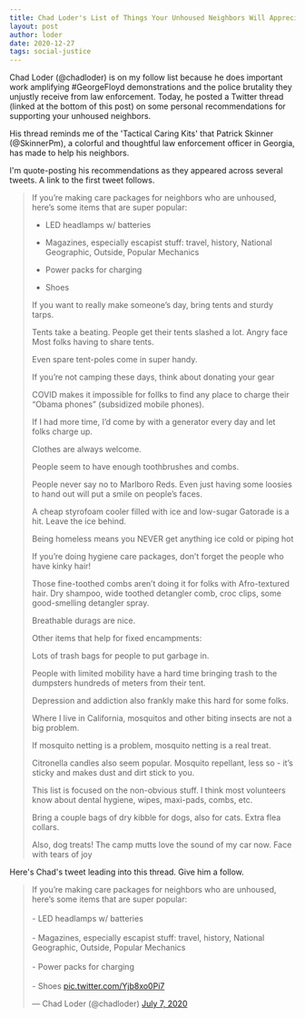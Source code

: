 ```yaml
---
title: Chad Loder's List of Things Your Unhoused Neighbors Will Appreciate
layout: post
author: loder
date: 2020-12-27
tags: social-justice
---
```


Chad Loder (@chadloder) is on my follow list because he does important work amplifying #GeorgeFloyd demonstrations and the police brutality they unjustly receive from law enforcement.  Today, he posted a Twitter thread (linked at the bottom of this post) on some personal recommendations for supporting your unhoused neighbors.

His thread reminds me of the 'Tactical Caring Kits' that Patrick Skinner (@SkinnerPm), a colorful and thoughtful law enforcement officer in Georgia, has made to help his neighbors.

I'm quote-posting his recommendations as they appeared across several tweets.  A link to the first tweet follows.

>If you’re making care packages for neighbors who are unhoused, here’s some items that are super popular:
>
>* LED headlamps w/ batteries
>
>* Magazines, especially escapist stuff: travel, history, National Geographic, Outside, Popular Mechanics
>
>* Power packs for charging
>
>* Shoes
>
>If you want to really make someone’s day, bring tents and sturdy tarps.
>
>Tents take a beating. People get their tents slashed a lot. Angry face Most folks having to share tents.
>
>Even spare tent-poles come in super handy.
>
>If you’re not camping these days, think about donating your gear
>
>COVID makes it impossible for follks to find any place to charge their “Obama phones” (subsidized mobile phones).
>
>If I had more time, I’d come by with a generator every day and let folks charge up.
>
>Clothes are always welcome.
>
>People seem to have enough toothbrushes and combs.
>
>People never say no to Marlboro Reds. Even just having some loosies to hand out will put a smile on people’s faces.
>
>A cheap styrofoam cooler filled with ice and low-sugar Gatorade is a hit. Leave the ice behind.
>
>Being homeless means you NEVER get anything ice cold or piping hot
>
>If you’re doing hygiene care packages, don’t forget the people who have kinky hair!
>
>Those fine-toothed combs aren’t doing it for folks with Afro-textured hair. Dry shampoo, wide toothed detangler comb, croc clips, some good-smelling detangler spray.
>
>Breathable durags are nice.
>
>Other items that help for fixed encampments:
>
>Lots of trash bags for people to put garbage in.
>
>People with limited mobility have a hard time bringing trash to the dumpsters hundreds of meters from their tent.
>
>Depression and addiction also frankly make this hard for some folks.
>
>Where I live in California, mosquitos and other biting insects are not a big problem.
>
>If mosquito netting is a problem, mosquito netting is a real treat. 
>
>Citronella candles also seem popular. Mosquito repellant, less so - it’s sticky and makes dust and dirt stick to you.
>
>This list is focused on the non-obvious stuff. I think most volunteers know about dental hygiene, wipes, maxi-pads, combs, etc.
>
>Bring a couple bags of dry kibble for dogs, also for cats. Extra flea collars.
>
>Also, dog treats! The camp mutts love the sound of my car now. Face with tears of joy

Here's Chad's tweet leading into this thread.  Give him a follow.

<blockquote class="twitter-tweet"><p lang="en" dir="ltr">If you’re making care packages for neighbors who are unhoused, here’s some items that are super popular:<br><br>- LED headlamps w/ batteries<br><br>- Magazines, especially escapist stuff: travel, history, National Geographic, Outside, Popular Mechanics<br><br>- Power packs for charging<br><br>- Shoes <a href="https://t.co/Yjb8xo0Pi7">pic.twitter.com/Yjb8xo0Pi7</a></p>&mdash; Chad Loder (@chadloder) <a href="https://twitter.com/chadloder/status/1280324383269982208?ref_src=twsrc%5Etfw">July 7, 2020</a></blockquote> <script async src="https://platform.twitter.com/widgets.js" charset="utf-8"></script>
